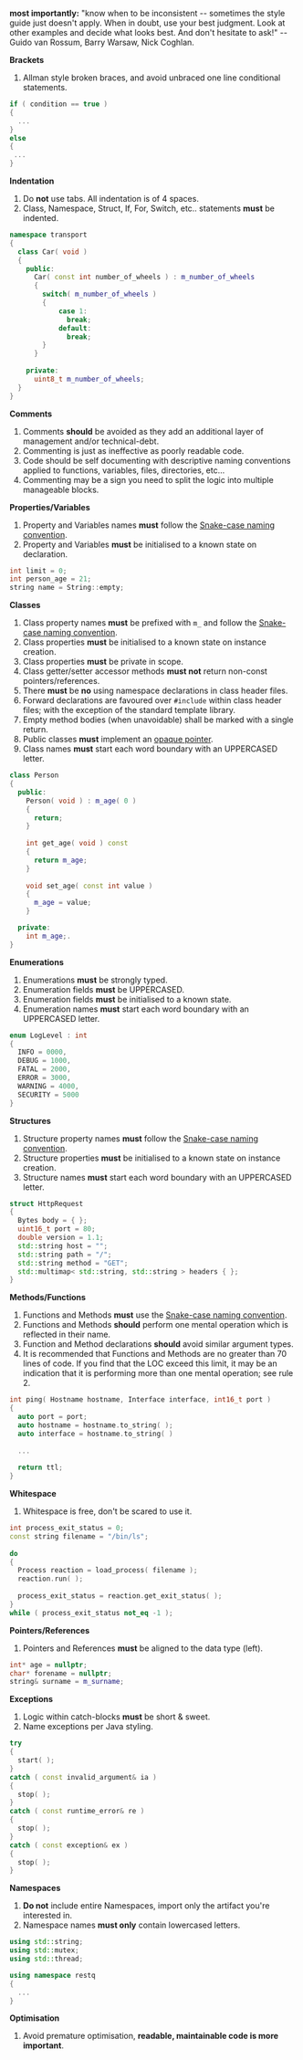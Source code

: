 **most importantly:** "know when to be inconsistent -- sometimes the style guide just doesn't apply.  When in doubt, use your best judgment.  Look at other examples and decide what looks best.  And don't hesitate to ask!" -- Guido van Rossum, Barry Warsaw, Nick Coghlan.

**Brackets**

1. Allman style broken braces, and avoid unbraced one line conditional statements.
``` C++
if ( condition == true )
{
  ...
}
else
{
 ...
}
```

**Indentation**

1. Do **not** use tabs.  All indentation is of 4 spaces.
2. Class, Namespace, Struct, If, For, Switch, etc.. statements **must** be indented.
``` C++
namespace transport
{
  class Car( void )
  {
    public:
      Car( const int number_of_wheels ) : m_number_of_wheels
      {
        switch( m_number_of_wheels )
        {
            case 1:
              break;
            default:
              break;
        }
      }
        
    private:
      uint8_t m_number_of_wheels;
  }
}
```

**Comments**

1. Comments **should** be avoided as they add an additional layer of management and/or technical-debt.
2. Commenting is just as ineffective as poorly readable code.
3. Code should be self documenting with descriptive naming conventions applied to functions, variables, files, directories, etc... 
4. Commenting may be a sign you need to split the logic into multiple manageable blocks.

**Properties/Variables**

1. Property and Variables names **must** follow the [Snake-case naming convention](https://en.wikipedia.org/wiki/snake_case).
2. Property and Variables **must** be initialised to a known state on declaration.
``` C++
int limit = 0;
int person_age = 21;
string name = String::empty;
```

**Classes**

1. Class property names **must** be prefixed with `m_` and follow the [Snake-case naming convention](https://en.wikipedia.org/wiki/snake_case).
2. Class properties **must** be initialised to a known state on instance creation.
3. Class properties **must** be private in scope.
4. Class getter/setter accessor methods **must not** return non-const pointers/references.
5. There **must** be **no** using namespace declarations in class header files.
6. Forward declarations are favoured over ```#include``` within class header files; with the exception of the standard template library.
7. Empty method bodies (when unavoidable) shall be marked with a single return.
8. Public classes **must** implement an [opaque pointer](http://en.wikipedia.org/wiki/Opaque_pointer). 
9. Class names **must** start each word boundary with an UPPERCASED letter. 
``` C++
class Person
{
  public:
    Person( void ) : m_age( 0 )
    {
      return;
    }
        
    int get_age( void ) const
    {
      return m_age;
    }
      
    void set_age( const int value )
    {
      m_age = value;
    }

  private:
    int m_age;.
}
```

**Enumerations**

1. Enumerations **must** be strongly typed.
2. Enumeration fields **must** be UPPERCASED.
3. Enumeration fields **must** be initialised to a known state.
4. Enumeration names **must** start each word boundary with an UPPERCASED letter.
``` C++
enum LogLevel : int
{
  INFO = 0000,
  DEBUG = 1000,
  FATAL = 2000,
  ERROR = 3000,
  WARNING = 4000,
  SECURITY = 5000
}
```

**Structures**

1. Structure property names **must** follow the [Snake-case naming convention](https://en.wikipedia.org/wiki/snake_case).
2. Structure properties **must** be initialised to a known state on instance creation.
3. Structure names **must** start each word boundary with an UPPERCASED letter. 
``` C++
struct HttpRequest
{
  Bytes body = { };
  uint16_t port = 80;
  double version = 1.1;
  std::string host = "";
  std::string path = "/";
  std::string method = "GET";
  std::multimap< std::string, std::string > headers { };
}
```

**Methods/Functions**

1. Functions and Methods **must** use the [Snake-case naming convention](https://en.wikipedia.org/wiki/snake_case).
2. Functions and Methods **should** perform one mental operation which is reflected in their name.
3. Function and Method declarations **should** avoid similar argument types.
4. It is recommended that Functions and Methods are no greater than 70 lines of code. If you find that the LOC exceed this limit, it may be an indication that it is performing more than one mental operation; see rule 2. 

``` C++
int ping( Hostname hostname, Interface interface, int16_t port )
{
  auto port = port;
  auto hostname = hostname.to_string( );
  auto interface = hostname.to_string( )
    
  ...
    
  return ttl;
}
```

**Whitespace**

1. Whitespace is free, don't be scared to use it.
``` C++
int process_exit_status = 0;
const string filename = "/bin/ls";
  
do
{
  Process reaction = load_process( filename );
  reaction.run( );
    
  process_exit_status = reaction.get_exit_status( );
}
while ( process_exit_status not_eq -1 );
```

**Pointers/References**

1. Pointers and References **must** be aligned to the data type (left).
``` C++
int* age = nullptr;
char* forename = nullptr;
string& surname = m_surname;
```

**Exceptions**

1. Logic within catch-blocks **must** be short & sweet.
2. Name exceptions per Java styling.
``` C++
try
{
  start( );
}
catch ( const invalid_argument& ia )
{
  stop( );
}
catch ( const runtime_error& re )
{
  stop( );
}
catch ( const exception& ex )
{
  stop( );
}
```

**Namespaces**

1. **Do not** include entire Namespaces, import only the artifact you're interested in.
2. Namespace names **must only** contain lowercased letters.
``` C++
using std::string;
using std::mutex;
using std::thread;

using namespace restq
{
  ...
}
```

**Optimisation**

1. Avoid premature optimisation, **readable, maintainable code is more important**.
